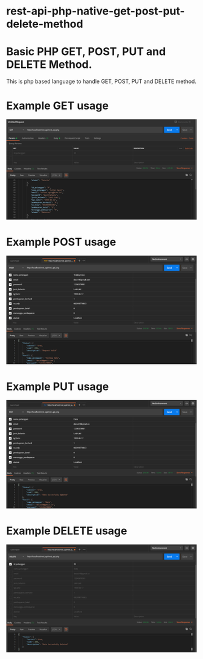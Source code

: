 # rest-api-php-native-get-post-put-delete-method
# Basic PHP GET, POST, PUT and DELETE Method. 
This is php based language to handle GET, POST, PUT and DELETE method.
# Example GET usage 
![logo](https://github.com/gabrielhozana/rest-api-php-native-get-post-put-delete-method/blob/master/Results/Screenshot_10.png)
# Example POST usage 
![logo](https://github.com/gabrielhozana/rest-api-php-native-get-post-put-delete-method/blob/master/Results/Screenshot_11.png)
# Example PUT usage 
![logo](https://github.com/gabrielhozana/rest-api-php-native-get-post-put-delete-method/blob/master/Results/Screenshot_12.png)
# Example DELETE usage 
![logo](https://github.com/gabrielhozana/rest-api-php-native-get-post-put-delete-method/blob/master/Results/Screenshot_13.png)
